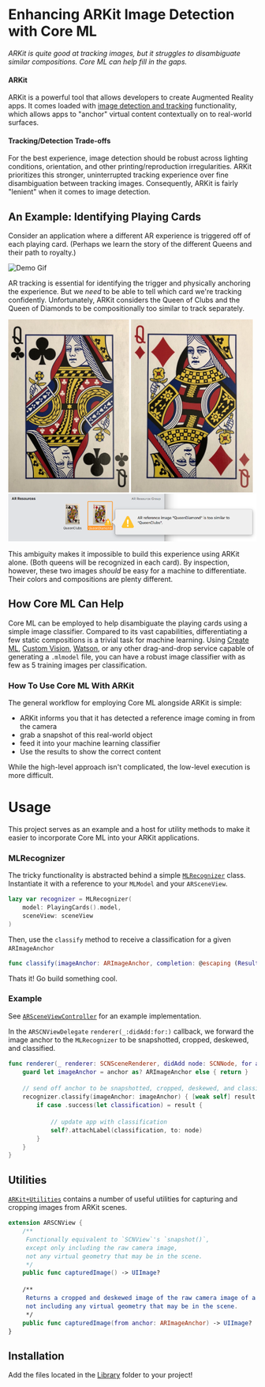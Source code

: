 # Enhancing ARKit Image Detection with Core ML
_ARKit is quite good at tracking images, but it struggles to disambiguate similar compositions. Core ML can help fill in the gaps._

#### ARKit
ARKit is a powerful tool that allows developers to create Augmented Reality apps. It comes loaded with [image detection and tracking](https://developer.apple.com/documentation/arkit/recognizing_images_in_an_ar_experience) functionality, which allows apps to "anchor" virtual content contextually on to real-world surfaces.

#### Tracking/Detection Trade-offs
For the best experience, image detection should be robust across lighting conditions, orientation, and other printing/reproduction irregularities. ARKit prioritizes this stronger, uninterrupted tracking experience over fine disambiguation between tracking images. Consequently, ARKit is fairly "lenient" when it comes to image detection.

## An Example: Identifying Playing Cards
Consider an application where a different AR experience is triggered off of each playing card. (Perhaps we learn the story of the different Queens and their path to royalty.)

![Demo Gif](Documentation%20Support/Demo.gif)

AR tracking is essential for identifying the trigger and physically anchoring the experience. But we _need_ to be able to tell which card we're tracking confidently. Unfortunately, ARKit considers the Queen of Clubs and the Queen of Diamonds to be compositionally too similar to track separately. 

<img src="https://github.com/Raizlabs/ARKit-CoreML/blob/master/Documentation%20Support/Queen_Clubs.jpg" height="350"> <img src="https://github.com/Raizlabs/ARKit-CoreML/blob/master/Documentation%20Support/Queen_Diamond.jpg" height="350">
![Xcode Reference Too Similar](Documentation%20Support/Xcode_Reference_Too_Similar.png)

This ambiguity makes it impossible to build this experience using ARKit alone. (Both queens will be recognized in each card).
By inspection, however, these two images _should_ be easy for a machine to differentiate. Their colors and compositions are plenty different.

## How Core ML Can Help

Core ML can be employed to help disambiguate the playing cards using a simple image classifier. Compared to its vast capabilities, differentiating a few static compositions is a trivial task for machine learning. Using [Create ML](https://developer.apple.com/documentation/createml), [Custom Vision](https://www.customvision.ai/), [Watson](https://developer.ibm.com/patterns/deploy-a-core-ml-model-with-watson-visual-recognition/), or any other drag-and-drop service capable of generating a `.mlmodel` file, you can have a robust image classifier with as few as 5 training images per classification.

### How To Use Core ML With ARKit

The general workflow for employing Core ML alongside ARKit is simple: 
- ARKit informs you that it has detected a reference image coming in from the camera
- grab a snapshot of this real-world object
- feed it into your machine learning classifier
- Use the results to show the correct content

While the high-level approach isn't complicated, the low-level execution is more difficult.

# Usage
This project serves as an example and a host for utility methods to make it easier to incorporate Core ML into your ARKit applications.

### MLRecognizer
The tricky functionality is abstracted behind a simple [`MLRecognizer`](Library/MLRecognizer.swift) class. Instantiate it with a reference to your `MLModel` and your `ARSceneView`. 

```swift
lazy var recognizer = MLRecognizer(
    model: PlayingCards().model,
    sceneView: sceneView
)
```

Then, use the `classify` method to receive a classification for a given `ARImageAnchor`
```swift
func classify(imageAnchor: ARImageAnchor, completion: @escaping (Result<String>) -> Void)
```

Thats it! Go build something cool.

### Example
See [`ARSceneViewController`](Example/ARSceneViewController.swift) for an example implementation. 

In the `ARSCNViewDelegate` `renderer(_:didAdd:for:)` callback, we forward the image anchor to the `MLRecognizer` to be snapshotted, cropped, deskewed, and classified.

```swift
func renderer(_ renderer: SCNSceneRenderer, didAdd node: SCNNode, for anchor: ARAnchor) {
    guard let imageAnchor = anchor as? ARImageAnchor else { return }

    // send off anchor to be snapshotted, cropped, deskewed, and classified
    recognizer.classify(imageAnchor: imageAnchor) { [weak self] result in
        if case .success(let classification) = result {

            // update app with classification
            self?.attachLabel(classification, to: node)
        }
    }
}
```

## Utilities
[`ARKit+Utilities`](Library/ARKit+Utilities.swift) contains a number of useful utilities for capturing and cropping images from ARKit scenes.

```swift
extension ARSCNView {
    /**
     Functionally equivalent to `SCNView`'s `snapshot()`,
     except only including the raw camera image, 
     not any virtual geometry that may be in the scene.
     */
    public func capturedImage() -> UIImage?

    /**
     Returns a cropped and deskewed image of the raw camera image of a given `ARImageAnchor`, 
     not including any virtual geometry that may be in the scene.
     */
    public func capturedImage(from anchor: ARImageAnchor) -> UIImage?
}
```

## Installation
Add the files located in the [Library](Library/) folder to your project!
